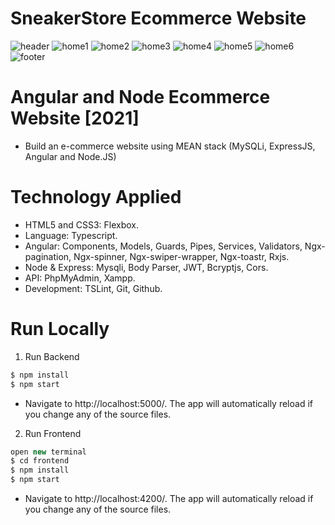 # SneakerStore Ecommerce Website
![header](https://user-images.githubusercontent.com/81316439/148669391-dd69134f-a44b-471f-99bb-9d90163ea9ac.png)
![home1](https://user-images.githubusercontent.com/81316439/148669392-eff4519c-35b0-4793-920e-8baecf827967.png)
![home2](https://user-images.githubusercontent.com/81316439/148669393-6d62d67d-f578-41e4-85d8-1527231c6fba.png)
![home3](https://user-images.githubusercontent.com/81316439/148669395-43b2378b-b51f-431b-b248-625e4467e55f.png)
![home4](https://user-images.githubusercontent.com/81316439/148669398-d08ba9b9-045e-4df6-9834-eab99808c989.png)
![home5](https://user-images.githubusercontent.com/81316439/148669399-f36b0f3d-d2f9-4922-8fb8-84a61cc4f318.png)
![home6](https://user-images.githubusercontent.com/81316439/148669400-0ad45684-f21c-450d-87ea-4099dda914d6.png)
![footer](https://user-images.githubusercontent.com/81316439/148669402-650f7ef7-8aeb-4543-9b1b-28bf16b2889c.png)
# Angular and Node Ecommerce Website [2021]
- Build an e-commerce website using MEAN stack (MySQLi, ExpressJS, Angular and Node.JS)
# Technology Applied
- HTML5 and CSS3: Flexbox.
- Language: Typescript.
- Angular: Components, Models, Guards, Pipes, Services, Validators, Ngx-pagination, Ngx-spinner, Ngx-swiper-wrapper, Ngx-toastr, Rxjs.
- Node & Express: Mysqli, Body Parser, JWT, Bcryptjs, Cors.
- API: PhpMyAdmin, Xampp.
- Development: TSLint, Git, Github.
# Run Locally
1. Run Backend
```javascript
$ npm install
$ npm start
```
- Navigate to http://localhost:5000/. The app will automatically reload if you change any of the source files.
2. Run Frontend
```javascript
open new terminal
$ cd frontend
$ npm install
$ npm start
```
- Navigate to http://localhost:4200/. The app will automatically reload if you change any of the source files.
